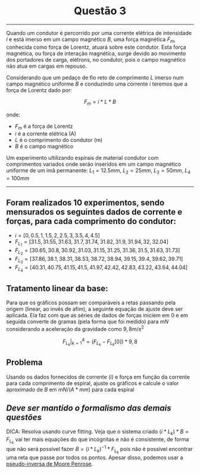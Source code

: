 <center><h1></h1></center>

<center><h1>Questão 3</h1></center>

---

Quando um condutor é percorrido por uma corrente elétrica de intensidade $i$ e está imerso em um campo magnético $B$, uma força magnética $F_m$, conhecida como força de Lorentz, atuará sobre este condutor. Esta força magnética, ou força de interação magnética, surge devido ao movimento dos portadores de carga, elétrons, no condutor, pois o campo magnético não atua em cargas em repouso.

Considerando que um pedaço de fio reto de comprimento $L$ imerso num campo magnético uniforme $B$ e conduzindo uma corrente $i$ teremos que a força de Lorentz dado por:

$$F_m = i*L*B$$

onde:
* $F_m$ é a força de Lorentz
* $i$ é a corrente elétrica (A)
* $L$ é o comprimento do condutor (m)
* $B$ é o campo magnético

Um experimento ultilizando espirais de material condutor com comprimentos variados onde serão inseridos em um campo magnético uniforme de um imã permanente: $L_1 = 12.5mm$, $L_2 = 25mm$, $L_3 = 50mm$, $L_4 = 100mm$

---

## Foram realizados 10 experimentos, sendo mensurados os seguintes dados de corrente e forças, para cada comprimento do condutor:
* $i = [0, 0.5, 1, 1.5, 2, 2.5, 3, 3.5, 4, 4.5]$
* $F_{L_1} = [31.5, 31.55, 31.63, 31.7, 31.74, 31.82, 31.9, 31.94, 32, 32.04]$
* $F_{L_2} = [30.65, 30.8, 30.92, 31.03, 31.15, 31.25, 31.36, 31.5, 31.63, 31.73]$
* $F_{L_3} = [37.86, 38.1, 38.31, 38.53, 38.72, 38.94, 39.15, 39.4, 39.62, 39.71]$
* $F_{L_4} = [40.31, 40.75, 41.15, 41.5, 41.97, 42.42, 42.83, 43.22, 43.64, 44.04]$

## Tratamento linear da base:
Para que os gráficos possam ser comparáveis a retas passando pela origem (linear, ao invés de afim), a seguinte equação de ajuste deve ser aplicada. Ela faz com que as séries de dados de forças iniciem em 0 e em seguida converte de gramas (pela forma que foi medido) para $mN$ considerando a aceleração da gravidade como $9,8m/s^2$

$$F_{L_k}|_{k=1}^4 = (F_{L_k} - F_{L_k}[0])*9,8$$

## Problema

Usando os dados fornecidos de corrente ($i$) e força em função da corrente para cada comprimento de espiral, ajuste os gráficos e calcule o valor aproximado de $B$ em $mN/(A*mm)$ para cada espiral

## *Deve ser mantido o formalismo das demais questões*

DICA: Resolva usando curve fitting. Veja que o sistema criado $(i*L_k)*B = F_{L_k}$ vai ter mais equações do que incógnitas e não é consistente, de forma que não será possível fazer $B = (i*L_k)^{-1} * F_{L_k}$ pois não é possível encontrar uma reta que passe por todos os pontos. Apesar disso, podemos usar a [pseudo-inversa de Moore Penrose](https://pt.wikipedia.org/wiki/Inversa_de_Moore-Penrose).